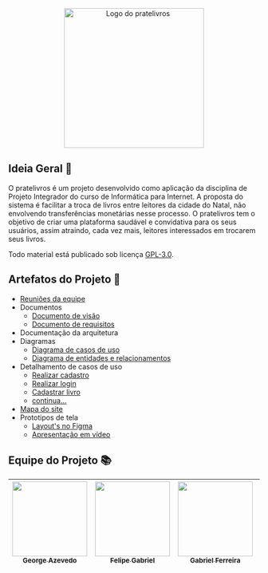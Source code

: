 <div align="center">
  <img src="https://github.com/PI-InfoWeb-CNAT/2023-pratelivros/assets/93940387/9caee244-cec7-4a76-ba49-64c421d0a77a" width="280" alt="Logo do pratelivros" />
</div>

## Ideia Geral 💭
<!-- Este projeto tem como objetivo ser uma aplicação  modelo (_blueprint_) para a disicplina de Análise e Projeto Orientado a Objeto. -->

O pratelivros é um projeto desenvolvido como aplicação da disciplina de Projeto Integrador do curso de Informática para Internet. A proposta do sistema é facilitar a troca de livros entre leitores da cidade do Natal, não envolvendo transferências monetárias nesse processo. O pratelivros tem o objetivo de criar uma plataforma saudável e convidativa para os seus usuários, assim atraindo, cada vez mais, leitores interessados em trocarem seus livros.

Todo material está publicado sob licença [GPL-3.0](https://www.gnu.org/licenses/quick-guide-gplv3.pt-br.html).


## Artefatos do Projeto 📂
- [Reuniões da equipe](./reunioes/Reunioes.md)
- Documentos
  - [Documento de visão](./docs/Documento_de_Visao.md)
  - [Documento de requisitos]()
- Documentação da arquitetura
- Diagramas
  - [Diagrama de casos de uso](./docs/imagens/Diagrama_Casos_de_Uso.png)
  - [Diagrama de entidades e relacionamentos](./docs/imagens/Diagrama_Entidades_e_Relacionamentos.png)
- Detalhamento de casos de uso
  - [Realizar cadastro](./docs/casos_de_uso/cdu_realizar_cadastro.md)
  - [Realizar login](./docs/casos_de_uso/cdu_realizar_login.md)
  - [Cadastrar livro](./docs/casos_de_uso/cdu_cadastrar_livro.md)
  - [continua...]()
- [Mapa do site](./docs/imagens/Mapa_do_Site.png)
- Prototipos de tela
  - [Layout's no Figma](https://www.figma.com/file/qNuHMiykoAfymAZzasnNwh/pratelivros---prot%C3%B3tipos-de-tela?type=design&node-id=0%3A1&t=B0D16kSUu4uzW5Dk-1)
  - [Apresentação em vídeo]()

## Equipe do Projeto 📚
| [<img src="https://avatars.githubusercontent.com/u/51339655?v=4" width=150><br><sub>George Azevedo</sub>](https://github.com/gasilvabr) |  [<img src="https://avatars.githubusercontent.com/u/105514249?v=4" width=150><br><sub>Felipe Gabriel</sub>](https://github.com/lipe0777) |  [<img src="https://avatars.githubusercontent.com/u/84422577?v=4" width=150><br><sub>Gabriel Ferreira</sub>](https://github.com/GabsFerrarii) | [<img src="https://avatars.githubusercontent.com/u/93940003?v=4" width=150><br><sub>Heitor Cossito</sub>](https://github.com/cossito) | [<img src="https://avatars.githubusercontent.com/u/93940387?v=4" width=150><br><sub>Lucas de Lima</sub>](https://github.com/monzadrifteiro) | [<img src="https://avatars.githubusercontent.com/u/79072631?v=4" width=150><br><sub>Pedro Saulo</sub>](https://github.com/Saulo-pedro) | 
| :---: | :---: | :---: | :---: | :---: | :---: |

